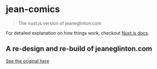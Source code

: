 # jean-comics

> The nuxt.js version of jeaneglinton.com

For detailed explanation on how things work, checkout [Nuxt.js docs](https://nuxtjs.org).

## A re-design and re-build of jeaneglinton.com
[See the original here](https://jeaneglinton.com)
